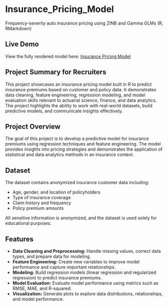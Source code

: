 # Insurance_Pricing_Model
Frequency-severity auto insurance pricing using ZINB and Gamma GLMs (R, RMarkdown)

## Live Demo

View the fully rendered model here: [Insurance Pricing Model](https://awais-wlu.github.io/Insurance_Pricing_Model/)

## Project Summary for Recruiters

This project showcases an insurance pricing model built in R to predict insurance premiums based on customer and policy data. It demonstrates data cleaning, feature engineering, regression modeling, and model evaluation skills relevant to actuarial science, finance, and data analytics. The project highlights the ability to work with real-world datasets, build predictive models, and communicate insights effectively.

## Project Overview

The goal of this project is to develop a predictive model for insurance premiums using regression techniques and feature engineering. The model provides insights into pricing strategies and demonstrates the application of statistical and data analytics methods in an insurance context.

## Dataset

The dataset contains anonymized insurance customer data including:

- Age, gender, and location of policyholders
- Type of insurance coverage
- Claim history and frequency
- Policy premium amounts

All sensitive information is anonymized, and the dataset is used solely for educational purposes.

## Features

- **Data Cleaning and Preprocessing:** Handle missing values, correct data types, and prepare data for modeling.
- **Feature Engineering:** Create new variables to improve model performance and capture important relationships.
- **Modeling:** Build regression models (linear regression and regularized regression) to predict insurance premiums.
- **Model Evaluation:** Evaluate model performance using metrics such as RMSE, MAE, and R-squared.
- **Visualization:** Generate plots to explore data distributions, relationships, and model performance.

